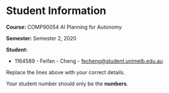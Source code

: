# Student Information

**Course:** COMP90054 AI Planning for Autonomy

**Semester:** Semester 2, 2020

**Student:**

* 1164589 - Feifan - Cheng - fecheng@student.unimelb.edu.au

Replace the lines above with your correct details.

Your student number should only be the **numbers**.

